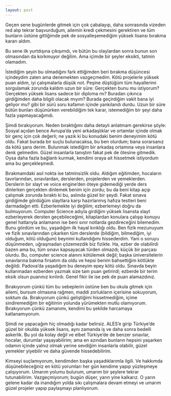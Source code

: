 ```yaml
---
layout: post
---
```


Geçen sene bugünlerde gitmek için çok çabalayıp, daha sonrasında vizeden red alıp tekrar başvurduğum, ailemin kredi çekmesini gerektiren ve tüm bunların üstüne gittiğimde pek de sosyalleşemediğim yüksek lisansı bırakma kararı aldım.

Bu sene ilk yurtdışına çıkışımdı, ve bütün bu olaylardan sonra bunun son olmasından da korkmuyor değilim. Ama içimde bir şeyler eksikti, tatmin olamadım.

İstediğim şeyin bu olmadığını fark ettiğimden beri bırakma düşüncesi içindeydim zaten ama denemekten vazgeçmedim. Kötü projelerle yüksek puan aldım, iyi çalışmalarla düşük not. Peşine düştüğüm tüm hayallerimi sorgulamak zorunda kaldım uzun bir süre: Gerçekten bunu mu istiyorum? Gerçekten yüksek lisans sadece bir diploma mı? Buradan çıkınca girdiğimden daha bilgili olacak mıyım? Burada geçirdiğim vakit bana iyi geliyor mu? gibi bir sürü soru kafamın içinde yankılandı durdu. Uzun bir süre bütün bunları düşünürken verebildiğim tek karar, istemediğim bir şeyi daha fazla yapmayacağımdı.

Şimdi bırakıyorum. Neden bıraktığımı daha detaylı anlatmam gerekirse şöyle: Sosyal açıdan bence Avrupa’da yeni arkadaşlıklar ve ortamlar içinde olmak bir genç için çok değerli; ne yazık ki bu konudaki benim deneyimim kötü oldu. Fakat burada bir suçlu bulunacaksa, bu ben olurdum; bana sorarsanız da kötü şans derim. Bulunmak istediğim bir arkadaş ortamına veya insanlara denk gelmedim. Güzel insanlarla tanıştım fakat pek de ötesine gitmedik. Oysa daha fazla bağlantı kurmak, kendimi oraya ait hissetmek istiyordum ama bu gerçekleşmedi.

Bırakmamdaki asıl nokta ise tatminsizlik oldu. Aldığım eğitimden, hocaların tavırlarından, sınavlardan, derslerden, projelerden ve yemeklerden. Derslerin bir slayt ve voice engine’den öteye gidemediği yerde ders dinlerken gerçekten dinlemek benim için zordu; bu da beni kitap açıp çalışmak zorunda bıraktı ki bu, aslında güzel bir şeydi. Fakat sınava girdiğimde gördüğüm slaytlara karşı hazırlanmış hafıza testleri beni darmadağın etti. Ezberlemekte iyi değilim; ezberlemeyi doğru da bulmuyorum. Computer Science adıyla girdiğim yüksek lisansta slayt ezberleyerek dersten geçebileceğimi, kitaplardan konulara çalışıp konuyu genel hatlarıyla anlamanın ise beni sınır notlarda gezdireceğini bilemedim. Bunu gördüm ve bu, yaşadığım ilk hayal kırıklığı oldu. Ben fizik mezunuyum ve fizik sınavlarından çıkarken tüm derslerde (bildiğim, bilmediğim, iyi olduğum, kötü olduğum) beynimi kullandığımı hissederdim. Yani o soruyu düşünmeden, uğraşmadan çözemezdik biz fizikte. Ha, ezber de olabilirdi bazen ama bu, tüm sınavı kapsayacak türden olmazdı; küçük bir parçası olurdu. Bu, computer science alanını kötülemek değil; başka üniversitelerin sınavlarına bakma fırsatım da oldu ve hepsi benim bahsettiğim kötlükte değildi. Padova’da yaşadığım bu deneyim epey kötü oldu. Sınavda beyin kullanmadan ezberden yazmak size tam puan getirirdi; ezberde bir terim eksik olsun puanınız kırılırdı. Genel fikir ile ise pek de puan alamazdınız.

Bırakıyorum çünkü tüm bu sebeplerin üstüne ben bu okula gitmek için ailemi, bursum olmasına rağmen, maddi zorlukların içerisine sokuyorum, soktum da. Bırakıyorum çünkü geliştiğimi hissetmediğim, içime sindiremediğim bir eğitimin yolunda yürümekten mutlu olamıyorum. Bırakıyorum çünkü zamanımı, kendimi bu şekilde harcamaya katlanamıyorum.

Şimdi ne yapacağım hiç olmadığı kadar belirsiz. ALES’e girip Türkiye’de güzel bir okulda yüksek lisans, aynı zamanda iş ve daha sonra bedelli askerlik. Bu yol da kolay değil ve elbet Türkiye’de de benzer sınavlar, hocalar, durumlar yaşayabilirim; ama en azından bunların hepsini yaşarken odamın içinde yalnız olmak yerine sevdiğim insanlarla olabilir, güzel yemekler yiyebilir ve daha güvende hissedebilirim.

Kimseyi suçlamıyorum, kendimden başka yaşadıklarımla ilgili. Ve hakkımda düşünebileceğiniz en kötü yorumları her gün kendime yapıp yüzleşmeye çalışıyorum. Umarım yolumu bulurum, umarım bir şeylere tekrar tutunabilirim. Vazgeçmiyorum; bugün düşer, yarın yine kalkarız. O yarın gelene kadar da inandığım yolda sıkı çalışmalara devam etmeyi ve umarım güzel projeler yapıp paylaşmayı planlıyorum.